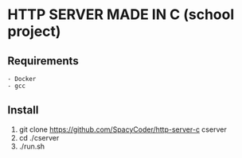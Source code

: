 # HTTP SERVER MADE IN C (school project)

## Requirements
    - Docker
    - gcc

## Install
1. git clone https://github.com/SpacyCoder/http-server-c cserver
2. cd ./cserver
3. ./run.sh